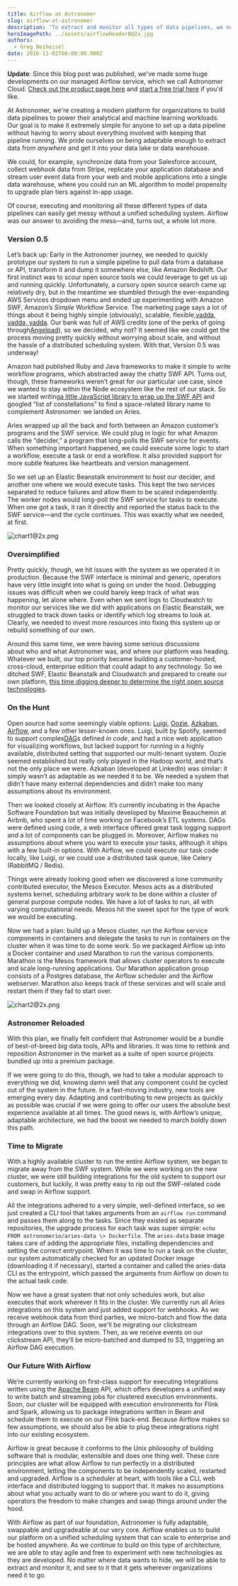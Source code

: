 ```yaml
---
title: Airflow at Astronomer
slug: airflow-at-astronomer
description: 'To extract and monitor all types of data pipelines, we needed a unified scheduling system. Airflow was our answer— and a whole lot more.'
heroImagePath: ../assets/airflowHeaderB@2x.jpg
authors:
  - Greg Neiheisel
date: 2016-11-02T00:00:00.000Z
---
```


**Update**: Since this blog post was published, we've made some huge developments on our managed Airflow service, which we call Astronomer Cloud. [Check out the product page here](https://astronomer.io/cloud) and [start a free trial here](https://trial.astronomer.io) if you'd like.

At Astronomer, we're&nbsp;creating&nbsp;a modern platform for organizations to build data pipelines to power their analytical and machine learning workloads. Our goal is to make it extremely simple for anyone to set up a data pipeline without having to worry about everything involved with keeping that pipeline running. We pride ourselves on being adaptable enough to extract data from _anywhere_ and get it into your data lake or data warehouse.

We could, for example, synchronize data from your Salesforce account, collect webhook data from Stripe, replicate your application database and stream user event data from your web and mobile applications into a single data warehouse, where you could run an ML algorithm to model propensity to upgrade plan tiers against in-app usage.

Of course,&nbsp;executing&nbsp;and monitoring all these different types of data pipelines can easily get messy without a unified scheduling system. Airflow was our answer to avoiding the mess—and, turns out, a whole lot more.

### Version 0.5

Let’s back up: Early in the Astronomer journey, we needed to quickly prototype our system to run a simple pipeline to pull data from a database or API, transform it and dump it somewhere else, like Amazon Redshift. Our first instinct was to scour open source tools we could leverage to get us up and running quickly. Unfortunately, a cursory open source search came up relatively dry, but in the meantime we stumbled through the ever-expanding AWS Services dropdown menu and ended up experimenting with Amazon SWF, Amazon’s _Simple_ Workflow Service. The marketing page says a lot of things about&nbsp;it being highly simple (obviously), scalable, flexible,[yadda, yadda, yadda](https://www.youtube.com/watch?v=O6kRqnfsBEc). Our bank was full of AWS credits (one of the perks of going through[Angelpad](https://angelpad.org/)), so we decided, why not? It seemed like we could get the process moving pretty quickly without worrying about scale, and without the hassle of a distributed scheduling system. With that, Version 0.5 was underway!

Amazon had published Ruby and Java frameworks to make it simple to write workflow programs, which abstracted away the chatty SWF API. Turns out, though, these frameworks weren’t great for our particular use case, since we wanted to stay within the Node ecosystem like the rest of our stack. So we started writing[a little JavaScript library to wrap up the SWF API](https://www.astronomer.io/blog/aries-a-source-for-your-data-pipeline) and googled “list of constellations” to find a space-related library name to complement Astronomer: we landed&nbsp;on Aries.

Aries wrapped up all the back and forth between an Amazon customer’s programs and the SWF service. We could plug in logic for what Amazon calls the “decider,” a program that long-polls the SWF service for events. When something important happened, we could execute some logic to start a workflow, execute a task or end a workflow. It also provided support for more subtle features like heartbeats and version management.

So we&nbsp;set up an Elastic Beanstalk environment to host our decider, and another one where we would execute tasks. This kept the two services separated to reduce failures and allow them to be scaled independently. The worker nodes would long-poll the SWF service for tasks to execute. When one got a task, it ran it directly and reported the status back to the SWF service—and the cycle continues. This was exactly what we needed, at first.

![chart1@2x.png](../assets/chart1@2x.png)

### Oversimplified

Pretty quickly, though, we hit issues with the system as we operated it in production. Because the SWF interface is minimal and generic, operators have very little insight into what is going on under the hood. Debugging issues was difficult when we could barely keep track of what was happening, let alone where. Even when we sent logs to Cloudwatch to monitor our services like we did with applications on Elastic Beanstalk, we struggled to track down tasks or identify which log streams to look at. Clearly, we needed to invest more resources into fixing this system up or rebuild something of our own.

Around this same time, we were having some serious discussions about&nbsp;who and what Astronomer was, and where our platform was heading. Whatever we built, our top priority became building a customer-hosted, cross-cloud, enterprise edition that could adapt to any technology. So we ditched SWF, Elastic Beanstalk and Cloudwatch and prepared to create our own platform, [this time digging deeper to determine the right open source technologies](https://www.astronomer.io/blog/why-we-built-our-data-platform-on-aws-and-why-we-rebuilt-it-with-open-source).

### On the Hunt

Open source had some seemingly viable options:&nbsp;[Luigi](https://github.com/spotify/luigi), [Oozie](https://github.com/apache/oozie), [Azkaban](https://azkaban.github.io/), [Airflow](https://github.com/apache/incubator-airflow), and a few other lesser-known ones. Luigi, built by Spotify, seemed to support complex[DAG](https://en.wikipedia.org/wiki/Directed_acyclic_graph)s defined _in code_, and had a nice web application for visualizing workflows, but lacked support for running in a highly available, distributed setting that supported our multi-tenant system. Oozie seemed established but really only played in the Hadoop world, and that’s not the only place we were. Azkaban (developed at LinkedIn) was similar: it simply wasn’t as adaptable&nbsp;as we needed it to be. We needed a system that didn’t have many external dependencies and didn’t make too many assumptions about its environment.

Then we looked closely at Airflow. It’s currently incubating in the Apache Software Foundation but was initially developed by Maxime Beauchemin at Airbnb, who spent a lot of time working on Facebook’s ETL systems. DAGs were defined using code, a web interface offered great task logging support and a lot of components can be plugged in. Moreover, Airflow makes no assumptions about where you want to execute your tasks, although it ships with a few built-in options. With Airflow, we could execute our task code locally, like Luigi, or we could use a distributed task queue, like Celery (RabbitMQ / Redis).

Things were already looking good when we discovered a lone community contributed executor, the Mesos Executor. Mesos acts as a distributed systems kernel, scheduling arbitrary work to be done within a cluster of general purpose compute nodes. We have a lot of tasks to run, all with varying computational needs. Mesos hit the sweet spot for the type of work we would be executing.

Now we had a plan: build up a Mesos cluster, run the Airflow service components in containers and delegate the tasks to run in containers on the cluster when it was time to do some work. So we packaged Airflow up into a Docker container and used Marathon to run the various components. Marathon is the Mesos framework that allows cluster operators to execute and scale long-running applications. Our Marathon application group consists of a Postgres database, the Airflow scheduler and the Airflow webserver. Marathon also keeps track of these services and will scale and restart them if they fail to start over.

![chart2@2x.png](../assets/chart2@2x.png)

### Astronomer Reloaded

With this plan, we finally felt confident that Astronomer would be a bundle of best-of-breed big data tools, APIs and libraries. It was time to rethink and reposition Astronomer in the market as a suite of open source projects bundled up into a premium package.

If we were going to do this, though, we had to take a modular approach to everything we did, knowing damn well that any component could be cycled out of the system in the future. In a fast-moving industry, new tools are emerging every day. Adapting and contributing to new projects as quickly as possible was crucial if we were going to offer our users the absolute best experience available at all times. The good news is, with Airflow’s unique, adaptable architecture, we had the boost we needed to march boldly down this path.

### Time to Migrate

With a highly available cluster to run the entire Airflow system, we began to migrate away from the SWF system. While we were working on the new cluster, we were still building integrations for the old system to support our customers, but luckily, it was pretty easy to rip out the SWF-related code and swap in Airflow support.

All the integrations adhered to a very simple, well-defined interface, so we just created a CLI tool that takes arguments from an `airflow run` command and passes them along to the tasks. Since they existed as separate repositories, the upgrade process for each task was super simple: `echo FROM astronomerio/aries-data \> Dockerfile`. The `aries-data` base image takes care of adding the appropriate files, installing dependencies and setting the correct entrypoint. When it was time to run a task on the cluster, our system automatically checked for an updated Docker image (downloading it if necessary), started a container and called the aries-data CLI as the entrypoint, which passed the arguments from Airflow on down to the actual task code.

Now we have a great system that not only schedules work, but also executes that work wherever it fits in the cluster. We currently run all Aries integrations on this system and just added support for webhooks. As we receive webhook data from third parties, we micro-batch and flow the data through an Airflow DAG. Soon, we'll be migrating our clickstream integrations over to this system.&nbsp;Then, as we receive events on our clickstream API, they’ll be micro-batched and dumped to S3, triggering an Airflow DAG execution.

### Our Future With Airflow

We’re currently&nbsp;working on first-class support for executing integrations written using the [Apache Beam](https://beam.incubator.apache.org/) API, which offers developers a unified way to write batch and streaming jobs for clustered execution environments. Soon, our cluster will be equipped with execution environments for Flink and Spark, allowing us to package integrations written in Beam and schedule them to execute on our Flink back-end. Because Airflow makes so few assumptions, we should also be able to plug these integrations right into our existing ecosystem.

Airflow is great because it conforms to the Unix philosophy of building software that is modular, extensible and does one thing well. These core principles are what allow Airflow to run perfectly in a distributed environment, letting the components to be independently scaled, restarted and upgraded. Airflow is a scheduler at heart, with tools like a CLI, web interface and distributed logging to support that. It makes no assumptions about what you actually want to do or where you want to do it, giving operators the freedom to make changes and swap things around under the hood.

With Airflow as part of our foundation, Astronomer is fully adaptable, swappable and upgradeable at our very core. Airflow enables us to build our platform on&nbsp;a unified scheduling system that can scale to enterprise and be hosted anywhere. As we continue to build on this type of architecture, we are able to&nbsp;stay agile and free to experiment with new technologies as they are developed. No matter where data wants to hide, we will be able to extract and monitor it, and&nbsp;see to it that it gets wherever organizations need&nbsp;it to go.

